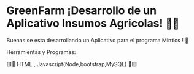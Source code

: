 # 
<h1> GreenFarm ¡Desarrollo de un Aplicativo Insumos Agricolas! 👩‍💻</h1>

Buenas se esta desarrollando un Aplicativo para el programa Mintics ! 👋 

Herramientas y Programas:

🟨🔻 HTML , Javascript(Node,bootstrap,MySQL) 🔺🟨
